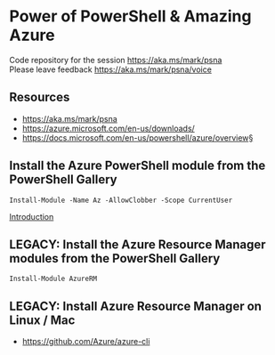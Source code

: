 # Power of PowerShell & Amazing Azure
Code repository for the session https://aka.ms/mark/psna  
Please leave feedback https://aka.ms/mark/psna/voice

## Resources
- https://aka.ms/mark/psna
- https://azure.microsoft.com/en-us/downloads/
- https://docs.microsoft.com/en-us/powershell/azure/overview§

## Install the Azure PowerShell module from the PowerShell Gallery
`Install-Module -Name Az -AllowClobber -Scope CurrentUser`

[Introduction](https://docs.microsoft.com/en-us/powershell/azure/new-azureps-module-az)

## LEGACY: Install the Azure Resource Manager modules from the PowerShell Gallery
`Install-Module AzureRM`

## LEGACY: Install Azure Resource Manager on Linux / Mac
- https://github.com/Azure/azure-cli
